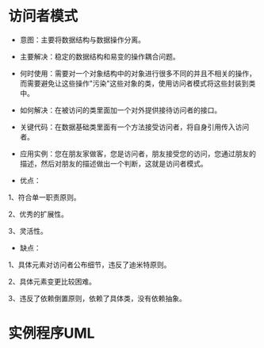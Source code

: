 # 访问者模式

- 意图：主要将数据结构与数据操作分离。

- 主要解决：稳定的数据结构和易变的操作耦合问题。

- 何时使用：需要对一个对象结构中的对象进行很多不同的并且不相关的操作，而需要避免让这些操作"污染"这些对象的类，使用访问者模式将这些封装到类中。

- 如何解决：在被访问的类里面加一个对外提供接待访问者的接口。

- 关键代码：在数据基础类里面有一个方法接受访问者，将自身引用传入访问者。

- 应用实例：您在朋友家做客，您是访问者，朋友接受您的访问，您通过朋友的描述，然后对朋友的描述做出一个判断，这就是访问者模式。

- 优点： 

1、符合单一职责原则。 

2、优秀的扩展性。 

3、灵活性。

- 缺点： 

1、具体元素对访问者公布细节，违反了迪米特原则。 

2、具体元素变更比较困难。 

3、违反了依赖倒置原则，依赖了具体类，没有依赖抽象。

# 实例程序UML